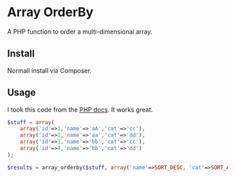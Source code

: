 # Array OrderBy

A PHP function to order a multi-dimensional array.

## Install

Normall install via Composer.

## Usage

I took this code from the [PHP docs](http://php.net/manual/en/function.array-multisort.php#91638).  It works great.

```php
$stuff = array(
    array('id'=>1,'name'=>'aA','cat'=>'cc'),
    array('id'=>2,'name'=>'aa','cat'=>'dd'),
    array('id'=>3,'name'=>'bb','cat'=>'cc'),
    array('id'=>4,'name'=>'bb','cat'=>'dd')
);

$results = array_orderby($stuff, array('name'=>SORT_DESC, 'cat'=>SORT_ASC));
```
